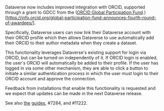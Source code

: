 Dataverse now includes improved integration with ORCID, supported through a grant to GDCC from the ([ORCID Global Participation Fund](https://info.orcid.org/global-participation-fund-announces-fourth-round-of-awardees/).)[https://info.orcid.org/global-participation-fund-announces-fourth-round-of-awardees/]. 

Specifically, Dataverse users can now link their Dataverse account with their ORCID profile which then allows Dataverse to use automatically add their ORCID to their author metadata when they create a dataset.

This functionality leverages Dataverse's existing support for login via ORCID, but can be turned on independently of it. If ORCID login is enabled, the user's ORCID will automatically be added to their profile. If the user has logged in via some other mechanism, they are able to click a button to initiate a similar authentication process in which the user must login to their ORCID account and approve the connection. 

Feedback from installations that enable this functionality is requested and we expect that updates can be made in the next Dataverse release.

See also [the](https://dataverse-guide--11222.org.readthedocs.build/en/11222/user/account.html#linking-orcid-with-your-account-profile) [guides](https://dataverse-guide--11222.org.readthedocs.build/en/11222/installation/orcid.html), #7284, and #11222.
